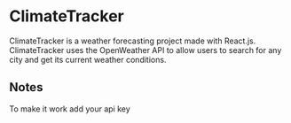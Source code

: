 # ClimateTracker
ClimateTracker is a weather forecasting project made with React.js. 
ClimateTracker uses the OpenWeather API to allow users to search for any city and get its current weather conditions.

## Notes
To make it work add your api key
